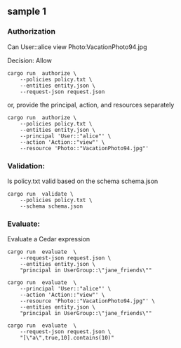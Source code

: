 
## sample 1

### Authorization

 Can User::alice view Photo:VacationPhoto94.jpg

 Decision: Allow

```
cargo run  authorize \
    --policies policy.txt \
    --entities entity.json \
    --request-json request.json
```
or, provide the principal, action, and resources separately
```
cargo run  authorize \
    --policies policy.txt \
    --entities entity.json \
    --principal 'User::"alice"' \
    --action 'Action::"view"' \
    --resource 'Photo::"VacationPhoto94.jpg"'
```

### Validation:

Is policy.txt valid based on the schema schema.json

```
cargo run  validate \
    --policies policy.txt \
    --schema schema.json
```


### Evaluate:
Evaluate a Cedar expression

```
cargo run  evaluate  \
    --request-json request.json \
    --entities entity.json \
    "principal in UserGroup::\"jane_friends\""
```
```
cargo run  evaluate  \
    --principal 'User::"alice"' \
    --action 'Action::"view"' \
    --resource 'Photo::"VacationPhoto94.jpg"' \
    --entities entity.json \
    "principal in UserGroup::\"jane_friends\""
```
```
cargo run  evaluate  \
    --request-json request.json \
    "[\"a\",true,10].contains(10)"
```